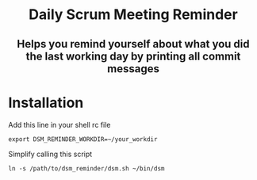 <h1 align=center>Daily Scrum Meeting Reminder</h1>
<h2 align=center>Helps you remind yourself about what you did the last working day by printing all commit messages</h2>

# Installation

Add this line in your shell rc file

```
export DSM_REMINDER_WORKDIR=~/your_workdir
```

Simplify calling this script

```
ln -s /path/to/dsm_reminder/dsm.sh ~/bin/dsm
```
